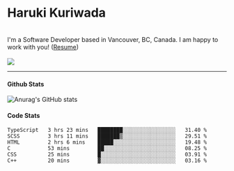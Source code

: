  # Haruki Kuriwada 
 <br/>
 I'm a Software Developer based in Vancouver, BC, Canada. I am happy to work with you! (<a href="https://docs.google.com/document/d/1oy0KFkAIEDdaN0KtgwNnSvFJkX0toXE1P4VLIS8YCGo/edit?usp=sharing">Resume</a>)
<br/><br/>

<img src="https://img.shields.io/github/followers/kuri-sun?label=follwers&style=social"> 

<hr />

#### Github Stats
![Anurag's GitHub stats](https://github-readme-stats.vercel.app/api?username=kuri-sun&hide=contribs,prs&theme=tokyonight)

#### Code Stats
<!--START_SECTION:waka-->

```text
TypeScript   3 hrs 23 mins   ████████░░░░░░░░░░░░░░░░░   31.40 %
SCSS         3 hrs 11 mins   ███████▒░░░░░░░░░░░░░░░░░   29.51 %
HTML         2 hrs 6 mins    █████░░░░░░░░░░░░░░░░░░░░   19.48 %
C            53 mins         ██░░░░░░░░░░░░░░░░░░░░░░░   08.25 %
CSS          25 mins         █░░░░░░░░░░░░░░░░░░░░░░░░   03.91 %
C++          20 mins         ▓░░░░░░░░░░░░░░░░░░░░░░░░   03.16 %
```

<!--END_SECTION:waka-->
